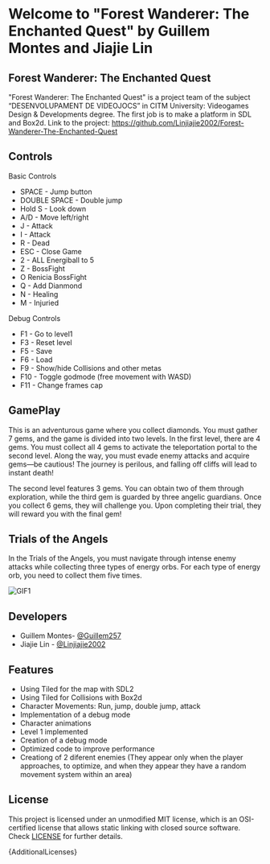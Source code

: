 # Welcome to "Forest Wanderer: The Enchanted Quest" by Guillem Montes and Jiajie Lin

## Forest Wanderer: The Enchanted Quest

"Forest Wanderer: The Enchanted Quest" is a project team of the subject “DESENVOLUPAMENT DE VIDEOJOCS” in CITM University: Videogames Design & Developments degree. The first job is to make a platform in SDL and Box2d.
Link to the project: https://github.com/Linjiajie2002/Forest-Wanderer-The-Enchanted-Quest

## Controls

Basic Controls

- SPACE - Jump button
- DOUBLE SPACE - Double jump
- Hold S - Look down
- A/D - Move left/right
- J - Attack
- I - Attack
- R - Dead
- ESC - Close Game
- 2 - ALL Energiball to 5
- Z - BossFight
- O Renicia BossFight
- Q - Add Dianmond
- N - Healing
- M - Injuried

Debug Controls

- F1 - Go to level1
- F3 - Reset level
- F5 - Save
- F6 - Load
- F9 - Show/hide Collisions and other metas
- F10 - Toggle godmode (free movement with WASD)
- F11 - Change frames cap


## GamePlay
This is an adventurous game where you collect diamonds. You must gather 7 gems, and the game is divided into two levels. In the first level, there are 4 gems. You must collect all 4 gems to activate the teleportation portal to the second level. Along the way, you must evade enemy attacks and acquire gems—be cautious! The journey is perilous, and falling off cliffs will lead to instant death!

The second level features 3 gems. You can obtain two of them through exploration, while the third gem is guarded by three angelic guardians. Once you collect 6 gems, they will challenge you. Upon completing their trial, they will reward you with the final gem!

## Trials of the Angels
In the Trials of the Angels, you must navigate through intense enemy attacks while collecting three types of energy orbs. For each type of energy orb, you need to collect them five times.

![GIF1](https://github.com/Linjiajie2002/Forest-Wanderer-The-Enchanted-Quest/assets/92087408/47fe3340-fe89-4ce7-b6d8-c0f40b9e5fc7)


## Developers

 - Guillem Montes- [@Guillem257](https://github.com/Guillem257)
 - Jiajie Lin - [@Linjiajie2002](https://github.com/Linjiajie2002)

## Features

- Using Tiled for the map with SDL2
- Using Tiled for Collisions with Box2d
- Character Movements: Run, jump, double jump, attack
- Implementation of a debug mode
- Character animations
- Level 1 implemented
- Creation of a debug mode
- Optimized code to improve performance
- Creationg of 2 diferent enemies (They appear only when the player approaches, to optimize, and when they appear they have a random movement system within an area)

## License

This project is licensed under an unmodified MIT license, which is an OSI-certified license that allows static linking with closed source software. Check [LICENSE](LICENSE) for further details.

{AdditionalLicenses}

